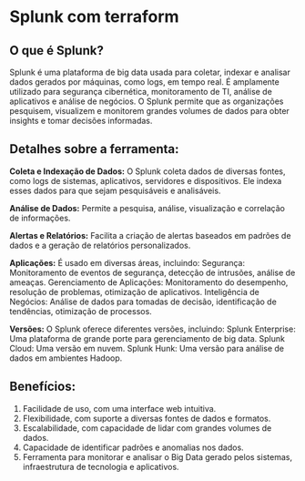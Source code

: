 # Splunk com terraform

## O que é Splunk?
Splunk é uma plataforma de big data usada para coletar, indexar e analisar dados gerados por máquinas, como logs, em tempo real. É amplamente utilizado para segurança cibernética, monitoramento de TI, análise de aplicativos e análise de negócios. O Splunk permite que as organizações pesquisem, visualizem e monitorem grandes volumes de dados para obter insights e tomar decisões informadas.

## Detalhes sobre a ferramenta:

**Coleta e Indexação de Dados:**
O Splunk coleta dados de diversas fontes, como logs de sistemas, aplicativos, servidores e dispositivos. Ele indexa esses dados para que sejam pesquisáveis e analisáveis.

**Análise de Dados:**
Permite a pesquisa, análise, visualização e correlação de informações.

**Alertas e Relatórios:**
Facilita a criação de alertas baseados em padrões de dados e a geração de relatórios personalizados.

**Aplicações:**
É usado em diversas áreas, incluindo:
Segurança: Monitoramento de eventos de segurança, detecção de intrusões, análise de ameaças. 
Gerenciamento de Aplicações: Monitoramento do desempenho, resolução de problemas, otimização de aplicativos. 
Inteligência de Negócios: Análise de dados para tomadas de decisão, identificação de tendências, otimização de processos.

**Versões:**
O Splunk oferece diferentes versões, incluindo:
Splunk Enterprise: Uma plataforma de grande porte para gerenciamento de big data. 
Splunk Cloud: Uma versão em nuvem. 
Splunk Hunk: Uma versão para análise de dados em ambientes Hadoop.

## Benefícios:
1. Facilidade de uso, com uma interface web intuitiva. 
2. Flexibilidade, com suporte a diversas fontes de dados e formatos. 
3. Escalabilidade, com capacidade de lidar com grandes volumes de dados. 
4. Capacidade de identificar padrões e anomalias nos dados. 
5. Ferramenta para monitorar e analisar o Big Data gerado pelos sistemas, infraestrutura de tecnologia e aplicativos. 